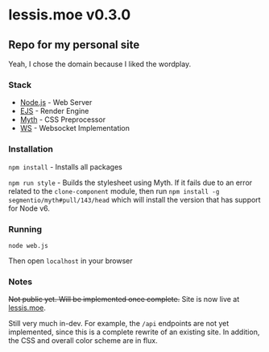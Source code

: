 # lessis.moe v0.3.0
## Repo for my personal site

Yeah, I chose the domain because I liked the wordplay.

### Stack
- [Node.js](https://nodejs.org/) - Web Server
- [EJS](http://ejs.co/) - Render Engine
- [Myth](http://www.myth.io/) - CSS Preprocessor
- [WS](https://websockets.github.io/ws/) - Websocket Implementation

### Installation

`npm install` - Installs all packages

`npm run style` - Builds the stylesheet using Myth. If it fails due to an error related to
the `clone-component` module, then run `npm install -g segmentio/myth#pull/143/head` which
will install the version that has support for Node v6.

### Running

`node web.js`

Then open `localhost` in your browser

### Notes

~~Not public yet. Will be implemented once complete.~~ Site is now live at [lessis.moe](http://lessis.moe/).

Still very much in-dev. For example, the `/api` endpoints are not yet implemented, 
since this is a complete rewrite of an existing site. In addition, the CSS and
overall color scheme are in flux.
